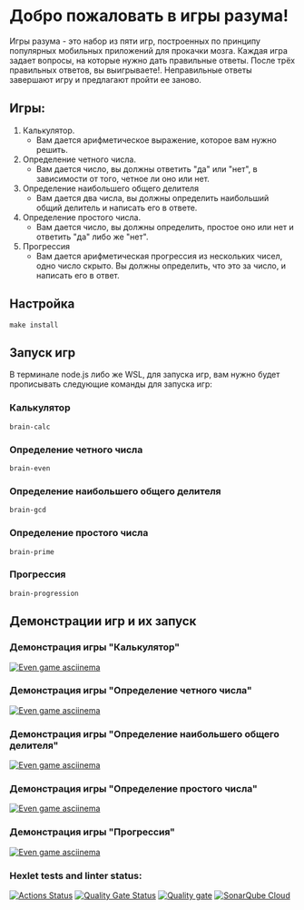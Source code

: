 # Добро пожаловать в игры разума!

Игры разума - это набор из пяти игр, построенных по принципу популярных мобильных приложений для прокачки мозга. Каждая игра задает вопросы, на которые нужно дать правильные ответы. После трёх правильных ответов, вы выигрываете!. Неправильные ответы завершают игру и предлагают пройти ее заново.

## Игры:
1. Калькулятор. 
    - Вам дается арифметическое выражение, которое вам нужно решить.
2. Определение четного числа.
    - Вам дается число, вы должны ответить "да" или "нет", в зависимости от того, четное ли оно или нет. 
3. Определение наибольшего общего делителя
    - Вам дается два числа, вы должны определить наибольший общий делитель и написать его в ответе.
4. Определение простого числа.
    - Вам дается число, вы должны определить, простое оно или нет и ответить "да" либо же "нет".
5. Прогрессия
    - Вам дается арифметическая прогрессия из нескольких чисел, одно число скрыто. Вы должны определить, что это за число, и написать его в ответ.

## Настройка

```
make install
```

## Запуск игр
В терминале node.js либо же WSL, для запуска игр, вам нужно будет прописывать следующие команды для запуска игр:
### Калькулятор 

```
brain-calc 
```

### Определение четного числа

```
brain-even
```

### Определение наибольшего общего делителя

```
brain-gcd
```

### Определение простого числа

```
brain-prime
```

### Прогрессия

```
brain-progression
```


## Демонстрации игр и их запуск

### Демонстрация игры "Калькулятор"

[![Even game asciinema](https://asciinema.org/a/QhDqHbKPUf2kHRwVmlDa5hIJj.svg)](https://asciinema.org/a/1ZTkoyhT2qz2m1IwK6xBVsSBz)

### Демонстрация игры "Определение четного числа"

[![Even game asciinema](https://asciinema.org/a/1ZTkoyhT2qz2m1IwK6xBVsSBz.svg)](https://asciinema.org/a/1ZTkoyhT2qz2m1IwK6xBVsSBz)

### Демонстрация игры "Определение наибольшего общего делителя"

[![Even game asciinema](https://asciinema.org/a/63KSm3bAXViGYoKw75XBHv9hH.svg)](https://asciinema.org/a/1ZTkoyhT2qz2m1IwK6xBVsSBz)

### Демонстрация игры "Определение простого числа"

[![Even game asciinema](https://asciinema.org/a/Ra3UzVBVKGYj64yoaeOs3bB57.svg)](https://asciinema.org/a/1ZTkoyhT2qz2m1IwK6xBVsSBz)

### Демонстрация игры "Прогрессия"

[![Even game asciinema](https://asciinema.org/a/VpzwfSa0SXqeVhS9b0Os6wjjF.svg)](https://asciinema.org/a/1ZTkoyhT2qz2m1IwK6xBVsSBz)




### Hexlet tests and linter status:
[![Actions Status](https://github.com/405juug/frontend-project-44/actions/workflows/hexlet-check.yml/badge.svg)](https://github.com/405juug/frontend-project-44/actions)
[![Quality Gate Status](https://sonarcloud.io/api/project_badges/measure?project=405juug_frontend-project-44&metric=alert_status)](https://sonarcloud.io/summary/new_code?id=405juug_frontend-project-44)
[![Quality gate](https://sonarcloud.io/api/project_badges/quality_gate?project=405juug_frontend-project-44)](https://sonarcloud.io/summary/new_code?id=405juug_frontend-project-44)
[![SonarQube Cloud](https://sonarcloud.io/images/project_badges/sonarcloud-light.svg)](https://sonarcloud.io/summary/new_code?id=405juug_frontend-project-44)


